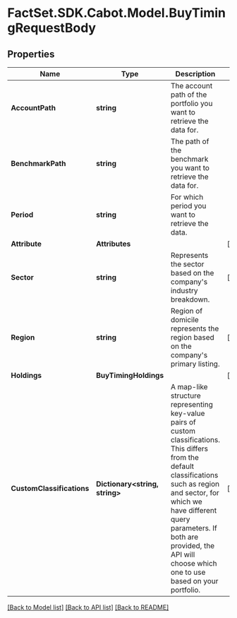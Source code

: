 # FactSet.SDK.Cabot.Model.BuyTimingRequestBody

## Properties

Name | Type | Description | Notes
------------ | ------------- | ------------- | -------------
**AccountPath** | **string** | The account path of the portfolio you want to retrieve the data for. | 
**BenchmarkPath** | **string** | The path of the benchmark you want to retrieve the data for. | 
**Period** | **string** | For which period you want to retrieve the data. | 
**Attribute** | **Attributes** |  | [optional] 
**Sector** | **string** | Represents the sector based on the company&#39;s industry breakdown. | [optional] 
**Region** | **string** | Region of domicile represents the region based on the company&#39;s primary listing. | [optional] 
**Holdings** | **BuyTimingHoldings** |  | [optional] 
**CustomClassifications** | **Dictionary&lt;string, string&gt;** | A map-like structure representing key-value pairs of custom classifications. This differs from the default classifications such as region and sector, for which we have different query parameters. If both are provided, the API will choose which one to use based on your portfolio. | [optional] 

[[Back to Model list]](../README.md#documentation-for-models) [[Back to API list]](../README.md#documentation-for-api-endpoints) [[Back to README]](../README.md)

